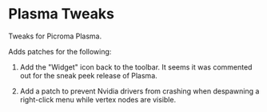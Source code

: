 # Plasma Tweaks

Tweaks for Picroma Plasma.

Adds patches for the following:

1) Add the "Widget" icon back to the toolbar. It seems it was commented out for the sneak peek release of Plasma.

2) Add a patch to prevent Nvidia drivers from crashing when despawning a right-click menu while vertex nodes are visible. 
